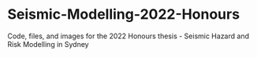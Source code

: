 # Seismic-Modelling-2022-Honours
Code, files, and images for the 2022 Honours thesis - Seismic Hazard and Risk Modelling in Sydney 

